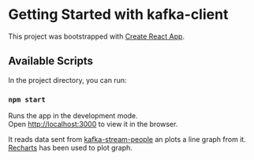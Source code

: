 # Getting Started with kafka-client

This project was bootstrapped with [Create React App](https://github.com/facebook/create-react-app).

## Available Scripts

In the project directory, you can run:

### `npm start`

Runs the app in the development mode.\
Open [http://localhost:3000](http://localhost:3000) to view it in the browser.

It reads data sent from [kafka-stream-people](https://github.com/anshulp19/kafka-stream-people) an plots a line graph from it.
[Recharts](https://recharts.org/) has been used to plot graph.